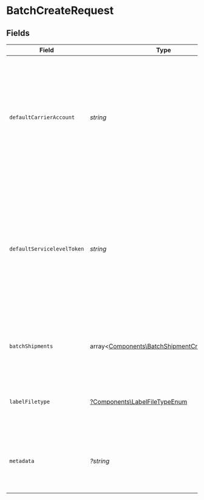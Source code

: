 # BatchCreateRequest


## Fields

| Field                                                                                                                                                                                                                                                                                              | Type                                                                                                                                                                                                                                                                                               | Required                                                                                                                                                                                                                                                                                           | Description                                                                                                                                                                                                                                                                                        | Example                                                                                                                                                                                                                                                                                            |
| -------------------------------------------------------------------------------------------------------------------------------------------------------------------------------------------------------------------------------------------------------------------------------------------------- | -------------------------------------------------------------------------------------------------------------------------------------------------------------------------------------------------------------------------------------------------------------------------------------------------- | -------------------------------------------------------------------------------------------------------------------------------------------------------------------------------------------------------------------------------------------------------------------------------------------------- | -------------------------------------------------------------------------------------------------------------------------------------------------------------------------------------------------------------------------------------------------------------------------------------------------- | -------------------------------------------------------------------------------------------------------------------------------------------------------------------------------------------------------------------------------------------------------------------------------------------------- |
| `defaultCarrierAccount`                                                                                                                                                                                                                                                                            | *string*                                                                                                                                                                                                                                                                                           | :heavy_check_mark:                                                                                                                                                                                                                                                                                 | ID of the Carrier Account object to use as the default for all shipments in this Batch. <br/>The carrier account can be changed on a per-shipment basis by changing the carrier_account in the <br/>corresponding BatchShipment object.                                                            | 078870331023437cb917f5187429b093                                                                                                                                                                                                                                                                   |
| `defaultServicelevelToken`                                                                                                                                                                                                                                                                         | *string*                                                                                                                                                                                                                                                                                           | :heavy_check_mark:                                                                                                                                                                                                                                                                                 | Token of the service level to use as the default for all shipments in this Batch. <br/>The servicelevel can be changed on a per-shipment basis by changing the servicelevel_token in the <br/>corresponding BatchShipment object. <a href="#tag/Service-Levels">Servicelevel tokens can be found here.</a> | usps_priority                                                                                                                                                                                                                                                                                      |
| `batchShipments`                                                                                                                                                                                                                                                                                   | array<[Components\BatchShipmentCreateRequest](../../Models/Components/BatchShipmentCreateRequest.md)>                                                                                                                                                                                              | :heavy_check_mark:                                                                                                                                                                                                                                                                                 | Array of BatchShipment objects. The response keeps the same order as in the request array.                                                                                                                                                                                                         |                                                                                                                                                                                                                                                                                                    |
| `labelFiletype`                                                                                                                                                                                                                                                                                    | [?Components\LabelFileTypeEnum](../../Models/Components/LabelFileTypeEnum.md)                                                                                                                                                                                                                      | :heavy_minus_sign:                                                                                                                                                                                                                                                                                 | Print format of the <a href="https://docs.goshippo.com/docs/shipments/shippinglabelsizes/">label</a>. If empty, will use the default format set from <br/><a href="https://apps.goshippo.com/settings/labels">the Shippo dashboard.</a>                                                            | PDF_4x6                                                                                                                                                                                                                                                                                            |
| `metadata`                                                                                                                                                                                                                                                                                         | *?string*                                                                                                                                                                                                                                                                                          | :heavy_minus_sign:                                                                                                                                                                                                                                                                                 | A string of up to 100 characters that can be filled with any additional information you want to attach to the object.                                                                                                                                                                              | BATCH #1                                                                                                                                                                                                                                                                                           |